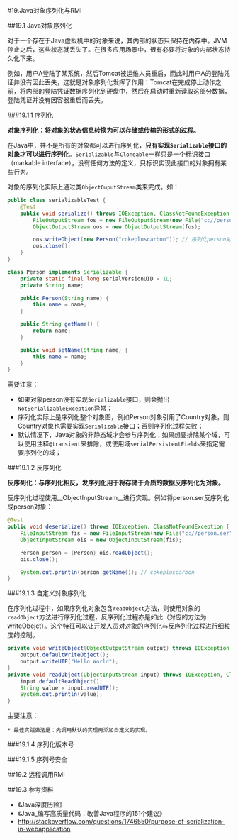 #19.Java对象序列化与RMI

##19.1 Java对象序列化

对于一个存在于Java虚拟机中的对象来说，其内部的状态只保持在内存中。JVM停止之后，这些状态就丢失了。在很多应用场景中，很有必要将对象的内部状态持久化下来。

例如，用户A登陆了某系统，然后Tomcat被运维人员重启，而此时用户A的登陆凭证并没有因此丢失，这就是对象序列化发挥了作用：Tomcat在完成停止动作之前，将内部的登陆凭证数据序列化到硬盘中，然后在启动时重新读取这部分数据，登陆凭证并没有因容器重启而丢失。

###19.1.1 序列化

__对象序列化：将对象的状态信息转换为可以存储或传输的形式的过程。__

在Java中，并不是所有的对象都可以进行序列化，__只有实现`Serializable`接口的对象才可以进行序列化__。`Serializable`与`Cloneable`一样只是一个标识接口（markable interface），没有任何方法的定义，只标识实现此接口的对象拥有某些行为。

对象的序列化实际上通过类`ObjectOuputStream`类来完成。如：

```Java
public class serializableTest {
	@Test
	public void serialize() throws IOException, ClassNotFoundException {
		FileOutputStream fos = new FileOutputStream(new File("c://person.ser"));
		ObjectOutputStream oos = new ObjectOutputStream(fos);

		oos.writeObject(new Person("cokepluscarbon")); // 序列化person对象到硬盘中
		oos.close();
	}
}

class Person implements Serializable {
	private static final long serialVersionUID = 1L;
	private String name;

	public Person(String name) {
		this.name = name;
	}

	public String getName() {
		return name;
	}

	public void setName(String name) {
		this.name = name;
	}
}
```

需要注意：
 * 如果对象person没有实现`Serializable`接口，则会抛出`NotSerializableException`异常；
 * 序列化实际上是序列化整个对象图，例如Person对象引用了Country对象，则Country对象也需要实现`Serializable`接口；否则序列化过程失败；
 * 默认情况下，Java对象的非静态域才会参与序列化；如果想要排除某个域，可以使用注释`@transient`来排除，或使用域`serialPersistentFields`来指定需要序列化的域；

###19.1.2 反序列化

__反序列化：与序列化相反，发序列化用于将存储于介质的数据反序列化为对象。__

反序列化过程使用__ObjectInputStream__进行实现。例如将person.ser反序列化成person对象：

```Java
@Test
public void deserialize() throws IOException, ClassNotFoundException {
	FileInputStream fis = new FileInputStream(new File("c://person.ser"));
	ObjectInputStream ois = new ObjectInputStream(fis);

	Person person = (Person) ois.readObject();
	ois.close();

	System.out.println(person.getName()); // cokepluscarbon
}
```

###19.1.3 自定义对象序列化

在序列化过程中，如果序列化对象包含`readObject`方法，则使用对象的`readObject`方法进行序列化过程，反序列化过程亦是如此（对应的方法为writeObejct）。这个特征可以让开发人员对对象的序列化与反序列化过程进行细粒度的控制。

```Java
private void writeObject(ObjectOutputStream output) throws IOException {
	output.defaultWriteObject();
	output.writeUTF("Hello World");
}
private void readObject(ObjectInputStream input) throws IOException, ClassNotFoundException {
	input.defaultReadObject();
	String value = input.readUTF();
	System.out.println(value);
}
```

主要注意：

	* 最佳实践做法是：先调用默认的实现再添加自定义的实现。

###19.1.4 序列化版本号

###19.1.5 序列号安全

##19.2 远程调用RMI

##19.3 参考资料
* 《Java深度历险》
* 《Java_编写高质量代码：改善Java程序的151个建议》
* http://stackoverflow.com/questions/1746550/purpose-of-serialization-in-webapplication
